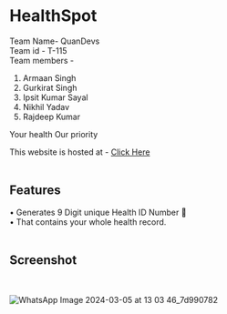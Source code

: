 
# HealthSpot 

Team Name- QuanDevs <br>
Team id - T-115 <br>
Team members - <br> 
1. Armaan Singh <br>
2. Gurkirat Singh <br>
3. Ipsit Kumar Sayal <br>
4. Nikhil Yadav <br>
5. Rajdeep Kumar <br>

               
 Your health Our priority 
 <br>

This website is hosted at - [Click Here](https://myhealthspot.netlify.app/)
<br>
<br>

## Features
• Generates 9 Digit unique Health ID Number 🪪 <br>
• That contains your whole health record.
<br>
<br>

## Screenshot
<br>

![WhatsApp Image 2024-03-05 at 13 03 46_7d990782](https://github.com/iarmaansingh/HealthSpot/assets/141659365/696f9577-381c-47c2-ac5d-98468f4f8327)






